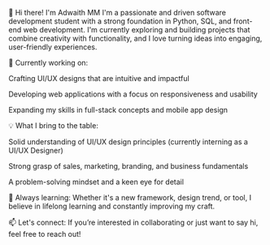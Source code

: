 
👋 Hi there! I'm Adwaith MM
I'm a passionate and driven software development student with a strong foundation in Python, SQL, and front-end web development. I'm currently exploring and building projects that combine creativity with functionality, and I love turning ideas into engaging, user-friendly experiences.

🔭 Currently working on:

Crafting UI/UX designs that are intuitive and impactful

Developing web applications with a focus on responsiveness and usability

Expanding my skills in full-stack concepts and mobile app design

💡 What I bring to the table:

Solid understanding of UI/UX design principles (currently interning as a UI/UX Designer)

Strong grasp of sales, marketing, branding, and business fundamentals

A problem-solving mindset and a keen eye for detail

🌱 Always learning:
Whether it's a new framework, design trend, or tool, I believe in lifelong learning and constantly improving my craft.

📫 Let's connect:
If you’re interested in collaborating or just want to say hi, feel free to reach out!

